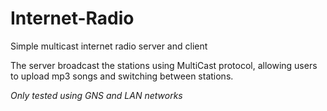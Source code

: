 # Internet-Radio
Simple multicast internet radio server and client

The server broadcast the stations using MultiCast protocol, allowing users to upload mp3 songs and switching between stations.

_Only tested using GNS and LAN networks_
